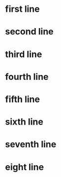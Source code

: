 # first line
# second line
# third line
# fourth line
# fifth line
# sixth line
# seventh line
# eight line